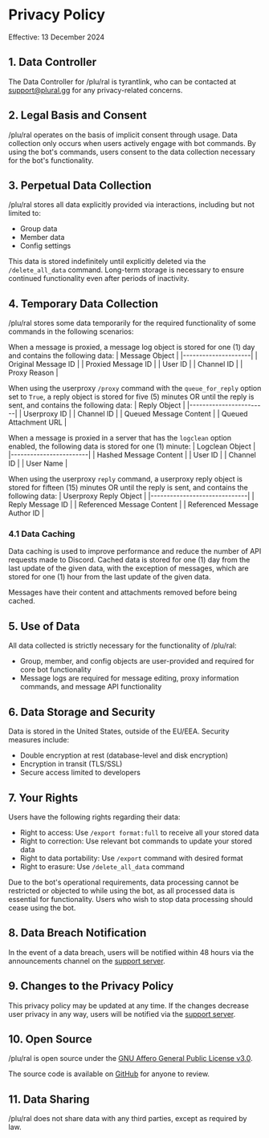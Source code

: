 # Privacy Policy
Effective: 13 December 2024

## 1. Data Controller
The Data Controller for /plu/ral is tyrantlink, who can be contacted at support@plural.gg for any privacy-related concerns.

## 2. Legal Basis and Consent
/plu/ral operates on the basis of implicit consent through usage. Data collection only occurs when users actively engage with bot commands. By using the bot's commands, users consent to the data collection necessary for the bot's functionality.

## 3. Perpetual Data Collection
/plu/ral stores all data explicitly provided via interactions, including but not limited to:
- Group data
- Member data
- Config settings

This data is stored indefinitely until explicitly deleted via the `/delete_all_data` command. Long-term storage is necessary to ensure continued functionality even after periods of inactivity.

## 4. Temporary Data Collection
/plu/ral stores some data temporarily for the required functionality of some commands in the following scenarios:

When a message is proxied, a message log object is stored for one (1) day and contains the following data:
| Message Object      |
|---------------------|
| Original Message ID |
| Proxied Message ID  |
| User ID             |
| Channel ID          |
| Proxy Reason        |

When using the userproxy `/proxy` command with the `queue_for_reply` option set to `True`, a reply object is stored for five (5) minutes OR until the reply is sent, and contains the following data:
| Reply Object           |
|------------------------|
| Userproxy ID           |
| Channel ID             |
| Queued Message Content |
| Queued Attachment URL  |

When a message is proxied in a server that has the `logclean` option enabled, the following data is stored for one (1) minute:
| Logclean Object        |
|------------------------|
| Hashed Message Content |
| User ID                |
| Channel ID             |
| User Name              |

When using the userproxy `reply` command, a userproxy reply object is stored for fifteen (15) minutes OR until the reply is sent, and contains the following data:
| Userproxy Reply Object       |
|------------------------------|
| Reply Message ID             |
| Referenced Message Content   |
| Referenced Message Author ID |

### 4.1 Data Caching
Data caching is used to improve performance and reduce the number of API requests made to Discord. Cached data is stored for one (1) day from the last update of the given data, with the exception of messages, which are stored for one (1) hour from the last update of the given data.

Messages have their content and attachments removed before being cached.

## 5. Use of Data
All data collected is strictly necessary for the functionality of /plu/ral:
- Group, member, and config objects are user-provided and required for core bot functionality
- Message logs are required for message editing, proxy information commands, and message API functionality

## 6. Data Storage and Security
Data is stored in the United States, outside of the EU/EEA. Security measures include:
- Double encryption at rest (database-level and disk encryption)
- Encryption in transit (TLS/SSL)
- Secure access limited to developers

## 7. Your Rights
Users have the following rights regarding their data:
- Right to access: Use `/export format:full` to receive all your stored data
- Right to correction: Use relevant bot commands to update your stored data
- Right to data portability: Use `/export` command with desired format
- Right to erasure: Use `/delete_all_data` command

Due to the bot's operational requirements, data processing cannot be restricted or objected to while using the bot, as all processed data is essential for functionality. Users who wish to stop data processing should cease using the bot.

## 8. Data Breach Notification
In the event of a data breach, users will be notified within 48 hours via the announcements channel on the [support server](https://discord.gg/4mteVXBDW7).

## 9. Changes to the Privacy Policy
This privacy policy may be updated at any time. If the changes decrease user privacy in any way, users will be notified via the [support server](https://discord.gg/4mteVXBDW7).

## 10. Open Source
/plu/ral is open source under the [GNU Affero General Public License v3.0](https://www.gnu.org/licenses/agpl-3.0.html).

The source code is available on [GitHub](https://github.com/tyrantlink/plural) for anyone to review.

## 11. Data Sharing
/plu/ral does not share data with any third parties, except as required by law.
